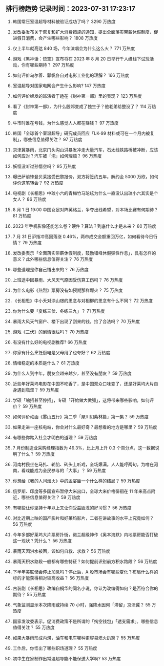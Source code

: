 
## 排行榜趋势 记录时间：2023-07-31 17:23:17
  
  1. 韩国常压室温超导材料被验证成功了吗？ 3290 万热度
    
  2. 发改委发布关于恢复和扩大消费措施的通知，提出全面落实带薪休假制度，促进假日消费，会产生哪些影响？ 1808 万热度
    
  3. 仅上半年就高达 840 场，今年演唱会为什么这么火？ 771 万热度
    
  4. 游戏《黑神话：悟空》宣布将在 2023 年 8 月 20 日举行千人级线下试玩活动，你有哪些期待？ 297 万热度
    
  5. 如何评价乌尔善、郭帆各自对电影工业化的理解？ 166 万热度
    
  6. 室温超导对国家电网会产生什么影响? 147 万热度
    
  7. 如何评价姬发的饰演者于适在《封神第一部》里的表现？ 123 万热度
    
  8. 看了《封神第一部》，为什么殷郊变成了独生子？他老弟给整没了？ 114 万热度
    
  9. 牛市时谁在亏钱，为什么感觉人人都在赚钱？ 97 万热度
    
  10. 韩国「全球首个室温超导」研究成员回应「LK-99 材料或可在一个月内被复制」，哪些信息值得关注？ 97 万热度
    
  11. 京津冀暴雨，北京门头沟山洪暴发冲走大量汽车，石太线铁路桥被冲断，应该如何应对？汽车被「泡」如何理赔？ 96 万热度
    
  12. 妖怪没听过孙悟空吗？ 95 万热度
    
  13. 曝巴萨前锋登贝莱接受巴黎报价，双方将签约五年，解约金 5000 万欧，如何评价这笔转会？ 92 万热度
    
  14. 电视剧《长相思》中玟小六的青梅竹马玱玹为什么一直没认出玟小六其实是个女人？ 86 万热度
    
  15. 8 月 1 日 19:00 中国女足对阵英格兰，争夺出线希望，对本场比赛有何期待？ 81 万热度
    
  16. 2023 年手机影像还能怎么卷？硬件？算法？到底什么才是未来？ 80 万热度
    
  17. 7 月 31 日沪指冲高回落涨 0.46%，两市成交金额重回万亿，如何看待今日行情？ 79 万热度
    
  18. 发改委表示「全面落实带薪休假制度，鼓励错峰休假弹性作息」，具有怎样的意义？此外哪些信息值得关注？ 76 万热度
    
  19. 哪些道理是你自己悟出来的？ 76 万热度
    
  20. 上班途中因暴雨、大风天气原因受伤算工伤吗？ 76 万热度
    
  21. 为什么电影《热烈》票房没有如预期那样爆火？ 75 万热度
    
  22. 《长相思》中小夭对涂山璟的思念与对相柳的思念有什么不同？ 72 万热度
    
  23. 你为什么要「夏练三伏、冬练三九」？ 71 万热度
    
  24. 暴雨大风天气窗户、楼下出现了刮来的钱，捡了合法吗？ 70 万热度
    
  25. 游戏《三伏》的剧情很烂吗？ 70 万热度
    
  26. 有没有什么好的电视剧推荐? 66 万热度
    
  27. 你家有什么烹饪厨电是父母用了也夸好？ 62 万热度
    
  28. 情绪稳定的本质是什么？ 61 万热度
    
  29. 为什么人到中年，朋友会越来越少，甚至没有朋友？ 59 万热度
    
  30. 近些年好莱坞电影在中国不吃香了，是中国观众口味变了，还是好莱坞大片自身遇到瓶颈？ 59 万热度
    
  31. 学硕「缩招甚至停招」，专硕「开始做大做强」，这将带来哪些影响，如何评价？ 59 万热度
    
  32. 如何评价动画《雾山五行》第二季「犀川幻紫林篇」第一集？ 59 万热度
    
  33. 如果走进一座核电站，你会对什么最好奇？最想看的地方是哪里？ 59 万热度
    
  34. 有哪些你踏入社会才明白的道理？ 59 万热度
    
  35. 7 月份制造业采购经理指数为 49.3%，比上月上升 0.3 个百分点，这一数据说明了什么？ 59 万热度
    
  36. 河南村民坐在马扎、轮胎、砖头上听戏，全场爆满，人人能哼两句。为啥在河南，看戏能成为全民参与的「大事」？ 59 万热度
    
  37. 你想给《我的人间烟火》中的孟宴臣一个什么样的结局？ 59 万热度
    
  38. 俄罗斯、印度等多国宣布暂停大米出口，全球大米价格徘徊在 11 年来高点附近，哪些信息值得关注？ 59 万热度
    
  39. 有哪些让你坚持十年以上又让你受益匪浅的好习惯？ 56 万热度
    
  40. 对比近期上映的国产影片和好莱坞影片，二者在讲故事的水平上究竟如何？ 56 万热度
    
  41. 今年多部好莱坞大片票房扑街，诺兰超级神作《奥本海默》内地票房能否打破这一现状？凭什么？ 56 万热度
    
  42. 暴雨天因洪水被困，该如何自救、求救？ 56 万热度
    
  43. 暴雨天积水路段一般都有哪些特征？如何提前识别前方积水路段？ 56 万热度
    
  44. 下半年美联储会停止加息吗？停止后，A 股市场会有哪些变化？布局什么样的标的才能获得相对较高收益？ 56 万热度
    
  45. 古装剧《长相思》改编自桐华的同名小说，你认为改编得如何？是否符合你的期待？ 55 万热度
    
  46. 气象监测显示本次降雨或持续 70 小时，强降水因何「滞留」京津冀？ 55 万热度
    
  47. 国家发改委表示，促消费政策不是所谓的「掏空钱包」「透支需求」，哪些信息值得关注？ 55 万热度
    
  48. 如果大暴雨形成内涝，油车和电车哪种更容易熄火趴窝？ 55 万热度
    
  49. 工作后，你悟出了哪些职场道理？ 55 万热度
    
  50. 初中生在家制作出常温超导能不能保送大学啊? 53 万热度
    